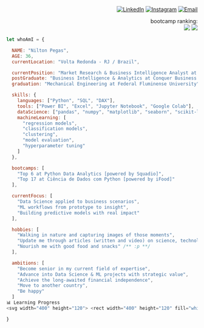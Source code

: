 <div align="right">

[![LinkedIn](https://img.shields.io/badge/LinkedIn-%230077B5.svg?logo=linkedin&logoColor=white)](https://www.linkedin.com/in/niltonpegass)
[![Instagram](https://img.shields.io/badge/Instagram-%23E4405F.svg?logo=Instagram&logoColor=white)](https://instagram.com/niltonpegass)
[![Email](https://img.shields.io/badge/gmail-%23E4405F.svg?logo=Gmail&logoColor=white)](mailto:niltonm.pegas@gmail.com)

bootcamp ranking:    
[![](https://img.shields.io/badge/Top%206%20(of%2023k+)%20at%20Python%20Data%20Analytics-%23FFFFFF.svg?logo=PowerBI&logoColor=black)](https://web.dio.me/track/bootcamp-squadio?tab=ranking) 
[![](https://img.shields.io/badge/Top%2017%20(of%2017k+)%20at%20Data%20Science%20with%20Python-%23FFFFFF.svg?logo=Python&logoColor=black)](https://web.dio.me/track/potencia-tech-powered-ifood-ciencias-de-dados-com-python?tab=ranking)<p>
    
</div>

```javascript
let whoAmI = {

  NAME: "Nilton Pegas",
  AGE: 36,
  currentLocation: "Volta Redonda - RJ / Brazil",

  currentPosition: "Market Research & Business Intelligence Analyst at OFS Group",
  postGraduate: "Business Intelligence & Analytics at Conquer Business School",
  graduation: "Mechanical Engineering at Federal Fluminense University",

  skills: {
    languages: ["Python", "SQL", "DAX"],
    tools: ["Power BI", "Excel", "Jupyter Notebook", "Google Colab"],
    dataScience: ["pandas", "numpy", "matplotlib", "seaborn", "scikit-learn"],
    machineLearning: [
      "regression models", 
      "classification models", 
      "clustering", 
      "model evaluation", 
      "hyperparameter tuning"
    ]
  },

  bootcamps: [
    "Top 6 at Python Data Analytics [powered by Squadio]",
    "Top 17 at Ciência de Dados com Python [powered by iFood]"
  ],

  currentFocus: [
    "Data Science applied to business scenarios",
    "ML workflows from prototype to insight",
    "Building predictive models with real impact"
  ],

  hobbies: [
    "Walking in nature and capturing images of those moments",
    "Update me through articles (written and video) on science, technology and politics",
    "Nourish me with good food and snacks" /** :p **/
  ],

  ambitions: [
    "Become senior in my current field of expertise",
    "Advance into Data Science & ML projects with strategic value",
    "Achieve the long-awaited financial independence",
    "Move to another country",
    "Be happy"
  ]
📊 Learning Progress
<svg width="400" height="120"> <rect width="400" height="120" fill="white"/> <text x="10" y="20" font-size="14" fill="#333">Python & Data Manipulation</text> <rect x="10" y="25" width="320" height="10" fill="#4CAF50"/> <text x="10" y="55" font-size="14" fill="#333">Statistics & Visualization</text> <rect x="10" y="60" width="270" height="10" fill="#2196F3"/> <text x="10" y="90" font-size="14" fill="#333">Machine Learning</text> <rect x="10" y="95" width="210" height="10" fill="#FFC107"/> </svg> </div>

}
